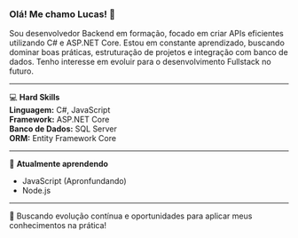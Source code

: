 ### Olá! Me chamo Lucas! 👋

Sou desenvolvedor Backend em formação, focado em criar APIs eficientes utilizando C# e ASP.NET Core. Estou em constante aprendizado, buscando dominar boas práticas, estruturação de projetos e integração com banco de dados. Tenho interesse em evoluir para o desenvolvimento Fullstack no futuro.

---

💻 **Hard Skills**  
**Linguagem:** C#, JavaScript  
**Framework:** ASP.NET Core  
**Banco de Dados:** SQL Server  
**ORM:** Entity Framework Core  

---

📘 **Atualmente aprendendo**  
- JavaScript (Apronfundando)
- Node.js

---

🔎 Buscando evolução contínua e oportunidades para aplicar meus conhecimentos na prática!
